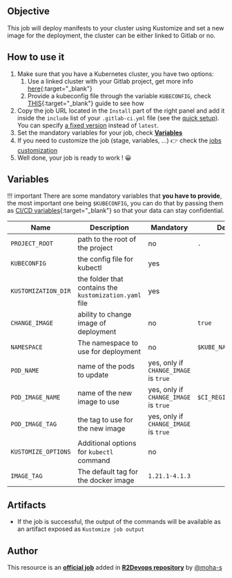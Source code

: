## Objective

This job will deploy manifests to your cluster using Kustomize and set a new image for the deployment, the cluster can be either linked to Gitlab or no.

## How to use it

1. Make sure that you have a Kubernetes cluster, you have two options:
      1. Use a linked cluster with your Gitlab project, get more info [here](https://docs.gitlab.com/ee/user/project/clusters/){:target="_blank"}
      1. Provide a kubeconfig file through the variable `KUBECONFIG`, check [THIS](https://docs.gitlab.com/ee/ci/variables/#cicd-variable-types){:target="_blank"} guide to see how
1. Copy the job URL located in the `Install` part of the right panel and add it inside the `include` list of your `.gitlab-ci.yml` file (see the [quick setup](/use-the-hub/#quick-setup)). You can specify [a fixed version](#changelog) instead of `latest`.
1. Set the mandatory variables for your job, check [**Variables**](#variables)
1. If you need to customize the job (stage, variables, ...) 👉 check the [jobs
   customization](/use-the-hub/#jobs-customization)
1. Well done, your job is ready to work ! 😀


## Variables

!!! important
    There are some mandatory variables that **you have to provide**, the most important one being `$KUBECONFIG`, you can do that by passing them as [CI/CD variables](https://docs.gitlab.com/ee/ci/variables/#cicd-variable-types){:target="_blank"} so that your data can stay confidential.

| Name | Description | Mandatory | Default |
| ---- | ----------- | --------- | ------- |
| `PROJECT_ROOT` | path to the root of the project | no | `.`
| `KUBECONFIG` | the config file for kubectl | yes | ` `
| `KUSTOMIZATION_DIR` | the folder that contains the `kustomization.yaml` file | yes | ` `
| `CHANGE_IMAGE` | ability to change image of deployment | no | `true`
| `NAMESPACE` | The namespace to use for deployment | no | `$KUBE_NAMESPACE`
| `POD_NAME` | name of the pods to update | yes, only if `CHANGE_IMAGE` is `true` | ` `
| `POD_IMAGE_NAME` | name of the new image to use | yes, only if `CHANGE_IMAGE` is `true` | `$CI_REGISTRY_IMAGE`
| `POD_IMAGE_TAG` | the tag to use for the new image | yes, only if `CHANGE_IMAGE` is `true` | ` `
| `KUSTOMIZE_OPTIONS` | Additional options for `kubectl` command | no | ` `
| `IMAGE_TAG` | The default tag for the docker image | `1.21.1-4.1.3`  |

## Artifacts

* If the job is successful, the output of the commands will be available as an artifact exposed as `Kustomize job output`


## Author
This resource is an **[official job](https://docs.r2devops.io/faq-labels/)** added in [**R2Devops repository**](https://gitlab.com/r2devops/hub) by [@moha-s](https://gitlab.com/moha-s)
